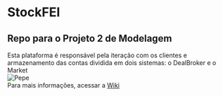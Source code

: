 # StockFEI
##  Repo para o Projeto 2 de Modelagem
<p>Esta plataforma é responsável pela iteração com os clientes e armazenamento das contas dividida em dois sistemas: o DealBroker e o Market
   <br/>
<img src="https://c.tenor.com/ZmZ7UKIc0soAAAAC/anonymous-anonymous-bites-back.gif" alt="Pepe" />
   <br/>
Para mais informações, acessar a <a href="https://github.com/rdgtheu/Modelagem-com-UML/wiki">Wiki</a>
